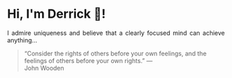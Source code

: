 # Hi, I'm Derrick 👋!
<p align="justify">I admire uniqueness and believe that a clearly focused mind can achieve anything...</p> 
<!-- #quote-start -->
<blockquote>&ldquo;Consider the rights of others before your own feelings, and the feelings of others before your own rights.&rdquo; &mdash; <footer>John Wooden</footer></blockquote>
<!-- #quote-end -->
